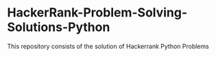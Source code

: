 # HackerRank-Problem-Solving-Solutions-Python
This repository consists of the solution of Hackerrank Python Problems
